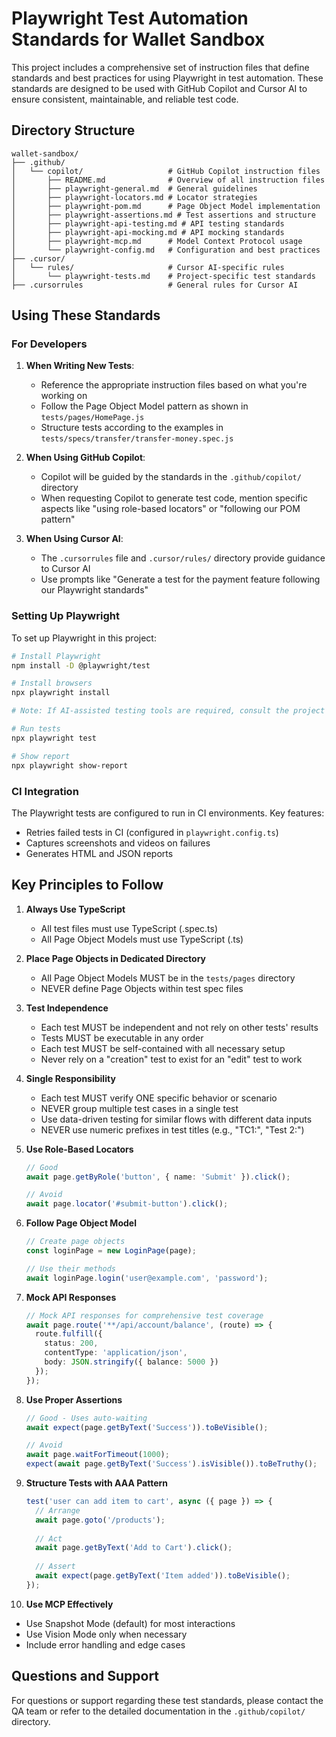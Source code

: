 # Playwright Test Automation Standards for Wallet Sandbox

This project includes a comprehensive set of instruction files that define standards and best practices for using Playwright in test automation. These standards are designed to be used with GitHub Copilot and Cursor AI to ensure consistent, maintainable, and reliable test code.

## Directory Structure

```
wallet-sandbox/
├── .github/
│   └── copilot/                   # GitHub Copilot instruction files
│       ├── README.md              # Overview of all instruction files
│       ├── playwright-general.md  # General guidelines
│       ├── playwright-locators.md # Locator strategies
│       ├── playwright-pom.md      # Page Object Model implementation
│       ├── playwright-assertions.md # Test assertions and structure
│       ├── playwright-api-testing.md # API testing standards
│       ├── playwright-api-mocking.md # API mocking standards
│       ├── playwright-mcp.md      # Model Context Protocol usage
│       └── playwright-config.md   # Configuration and best practices
├── .cursor/
│   └── rules/                     # Cursor AI-specific rules
│       └── playwright-tests.md    # Project-specific test standards
├── .cursorrules                   # General rules for Cursor AI
```

## Using These Standards

### For Developers

1. **When Writing New Tests**:
   - Reference the appropriate instruction files based on what you're working on
   - Follow the Page Object Model pattern as shown in `tests/pages/HomePage.js`
   - Structure tests according to the examples in `tests/specs/transfer/transfer-money.spec.js`

2. **When Using GitHub Copilot**:
   - Copilot will be guided by the standards in the `.github/copilot/` directory
   - When requesting Copilot to generate test code, mention specific aspects like "using role-based locators" or "following our POM pattern"

3. **When Using Cursor AI**:
   - The `.cursorrules` file and `.cursor/rules/` directory provide guidance to Cursor AI
   - Use prompts like "Generate a test for the payment feature following our Playwright standards"

### Setting Up Playwright

To set up Playwright in this project:

```bash
# Install Playwright
npm install -D @playwright/test

# Install browsers
npx playwright install

# Note: If AI-assisted testing tools are required, consult the project documentation for setup instructions.

# Run tests
npx playwright test

# Show report
npx playwright show-report
```

### CI Integration

The Playwright tests are configured to run in CI environments. Key features:
- Retries failed tests in CI (configured in `playwright.config.ts`)
- Captures screenshots and videos on failures
- Generates HTML and JSON reports

## Key Principles to Follow

1. **Always Use TypeScript**
   - All test files must use TypeScript (.spec.ts)
   - All Page Object Models must use TypeScript (.ts)

2. **Place Page Objects in Dedicated Directory**
   - All Page Object Models MUST be in the `tests/pages` directory
   - NEVER define Page Objects within test spec files

3. **Test Independence**
   - Each test MUST be independent and not rely on other tests' results
   - Tests MUST be executable in any order
   - Each test MUST be self-contained with all necessary setup
   - Never rely on a "creation" test to exist for an "edit" test to work

4. **Single Responsibility**
   - Each test MUST verify ONE specific behavior or scenario
   - NEVER group multiple test cases in a single test
   - Use data-driven testing for similar flows with different data inputs
   - NEVER use numeric prefixes in test titles (e.g., "TC1:", "Test 2:")

5. **Use Role-Based Locators**
   ```typescript
   // Good
   await page.getByRole('button', { name: 'Submit' }).click();
   
   // Avoid
   await page.locator('#submit-button').click();
   ```

6. **Follow Page Object Model**
   ```typescript
   // Create page objects
   const loginPage = new LoginPage(page);
   
   // Use their methods
   await loginPage.login('user@example.com', 'password');
   ```
   
7. **Mock API Responses**
   ```typescript
   // Mock API responses for comprehensive test coverage
   await page.route('**/api/account/balance', (route) => {
     route.fulfill({
       status: 200,
       contentType: 'application/json',
       body: JSON.stringify({ balance: 5000 })
     });
   });
   ```

8. **Use Proper Assertions**
   ```typescript
   // Good - Uses auto-waiting
   await expect(page.getByText('Success')).toBeVisible();
   
   // Avoid
   await page.waitForTimeout(1000);
   expect(await page.getByText('Success').isVisible()).toBeTruthy();
   ```

9. **Structure Tests with AAA Pattern**
   ```typescript
   test('user can add item to cart', async ({ page }) => {
     // Arrange
     await page.goto('/products');
     
     // Act
     await page.getByText('Add to Cart').click();
     
     // Assert
     await expect(page.getByText('Item added')).toBeVisible();
   });
   ```

10. **Use MCP Effectively**
   - Use Snapshot Mode (default) for most interactions
   - Use Vision Mode only when necessary
   - Include error handling and edge cases

## Questions and Support

For questions or support regarding these test standards, please contact the QA team or refer to the detailed documentation in the `.github/copilot/` directory.
